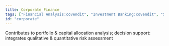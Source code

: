 ```yaml
---
title: Corporate Finance
tags: ["Financial Analysis:covendit", "Investment Banking:covendit", "Strategy:swisscom", "M&A Advisory:swisscom"]
id: "corporate"
---
```


Contributes to portfolio & capital allocation analysis; decision support: integrates qualitative & quantitative risk assessment